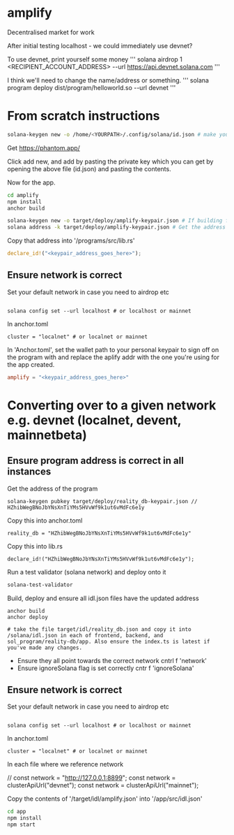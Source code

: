 # amplify
Decentralised market for work

After initial testing localhost - we could immediately use devnet? 

To use devnet, print yourself some money 
'''
solana airdrop 1 <RECIPIENT_ACCOUNT_ADDRESS> --url https://api.devnet.solana.com
'''

I think we'll need to change the name/address or something. 
'''
solana program deploy dist/program/helloworld.so --url devnet
'''

# From scratch instructions

```bash
solana-keygen new -o /home/<YOURPATH>/.config/solana/id.json # make yourself a personal wallet
```

Get https://phantom.app/

Click add new, and add by pasting the private key which you can get by opening the above file (id.json) and pasting the contents.

Now for the app. 

```bash
cd amplify
npm install
anchor build
```

```bash
solana-keygen new -o target/deploy/amplify-keypair.json # If building from scratch we'll need to create a pubkey for the project- future lets save this?
solana address -k target/deploy/amplify-keypair.json # Get the address of the keypair
```
Copy that address into '/programs/src/lib.rs'

```rust
declare_id!("<keypair_address_goes_here>");
```

## Ensure network is correct

Set your default network in case you need to airdrop etc

```

solana config set --url localhost # or localhost or mainnet
```

In anchor.toml 
```
cluster = "localnet" # or localnet or mainnet
```

In 'Anchor.toml', set the wallet path to your personal keypair to sign off on the program with and replace the aplify addr with the one you're using for the app created.

```toml
amplify = "<keypair_address_goes_here>"
```





# Converting over to a given network e.g. devnet (localnet, devent, mainnetbeta)

## Ensure program address is correct in all instances
Get the address of the program
```
solana-keygen pubkey target/deploy/reality_db-keypair.json // HZhibWegBNoJbYNsXnTiYMs5HVvWf9k1ut6vMdFc6e1y
```

Copy this into anchor.toml
```
reality_db = "HZhibWegBNoJbYNsXnTiYMs5HVvWf9k1ut6vMdFc6e1y"
```

Copy this into lib.rs
```
declare_id!("HZhibWegBNoJbYNsXnTiYMs5HVvWf9k1ut6vMdFc6e1y");
```

Run a test validator (solana network) and deploy onto it
```bash
solana-test-validator

```


Build, deploy and ensure all idl.json files have the updated address
```
anchor build
anchor deploy

# take the file target/idl/reality_db.json and copy it into /solana/idl.json in each of frontend, backend, and sol_program/reality-db/app. Also ensure the index.ts is latest if you've made any changes. 
```


- Ensure they all point towards the correct network cntrl f 'network'
- Ensure ignoreSolana flag is set correctly cntr f 'ignoreSolana'

## Ensure network is correct

Set your default network in case you need to airdrop etc

```

solana config set --url localhost # or localhost or mainnet
```

In anchor.toml 
```
cluster = "localnet" # or localnet or mainnet
```

In each file where we reference network

// const network = "http://127.0.0.1:8899";
const network = clusterApiUrl("devnet");
const network = clusterApiUrl("mainnet");


Copy the contents of '/target/idl/amplify.json' into '/app/src/idl.json'
```bash
cd app
npm install
npm start
```

